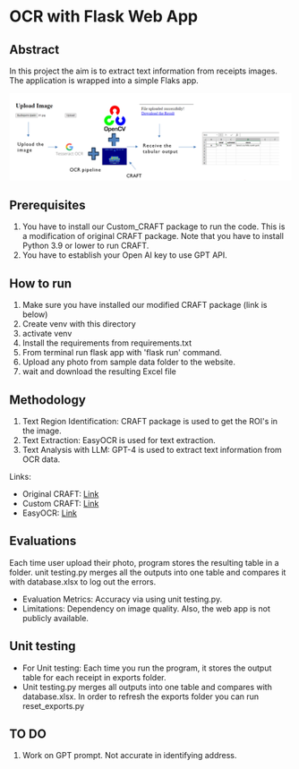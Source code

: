 # OCR with Flask Web App


## Abstract
In this project the aim is to extract text information from receipts images. 
The application is wrapped into a simple Flaks app.

<img width="1000" alt="teaser" src="./figure/image_schema.PNG">


## Prerequisites

1. You have to install our Custom_CRAFT package to run the code. This is a modification of original CRAFT package. Note that you have to install Python 3.9 or lower to run CRAFT.
2. You have to establish your Open AI key to use GPT API.


## How to run

1. Make sure you have installed our modified CRAFT package (link is below)
2. Create venv with this directory
3. activate venv
4. Install the requirements from requirements.txt
5. From terminal run flask app with 'flask run' command.
6. Upload any photo from sample data folder to the website. 
7. wait and download the resulting Excel file


## Methodology
1. Text Region Identification: CRAFT package is used to get the ROI's in the image.
2. Text Extraction: EasyOCR is used for text extraction.
3. Text Analysis with LLM: GPT-4 is used to extract text information from OCR data.
   
Links:
- Original CRAFT: [Link](https://github.com/clovaai/CRAFT-pytorch)
- Custom CRAFT: [Link](https://github.com/Maestro-111/Custom-Craft.git)
- EasyOCR: [Link](https://github.com/JaidedAI/EasyOCR)


## Evaluations

Each time user upload their photo, program stores the resulting table in a folder. 
unit testing.py merges all the outputs into one table and compares it with database.xlsx to log out the errors.


- Evaluation Metrics: Accuracy via using unit testing.py.
- Limitations: Dependency on image quality. Also, the web app is not publicly available.

## Unit testing

- For Unit testing: Each time you run the program, it stores the output table for each receipt in exports folder.
- Unit testing.py merges all outputs into one table and compares with database.xlsx. In order to refresh the exports folder you can run reset_exports.py


## TO DO

1. Work on GPT prompt. Not accurate in identifying address.



